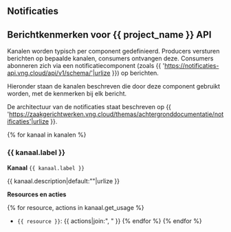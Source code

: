 ## Notificaties
## Berichtkenmerken voor {{ project_name }} API

Kanalen worden typisch per component gedefinieerd. Producers versturen berichten op bepaalde kanalen,
consumers ontvangen deze. Consumers abonneren zich via een notificatiecomponent (zoals {{ 'https://notificaties-api.vng.cloud/api/v1/schema/'|urlize }}) op berichten.

Hieronder staan de kanalen beschreven die door deze component gebruikt worden, met de kenmerken bij elk bericht.

De architectuur van de notificaties staat beschreven op {{ 'https://zaakgerichtwerken.vng.cloud/themas/achtergronddocumentatie/notificaties'|urlize }}.

{% for kanaal in kanalen %}
### {{ kanaal.label }}

**Kanaal**
`{{ kanaal.label }}`

{{ kanaal.description|default:""|urlize }}

**Resources en acties**

{% for resource, actions in kanaal.get_usage %}
* <code>{{ resource }}</code>: {{ actions|join:", " }}
{% endfor %}
{% endfor %}
